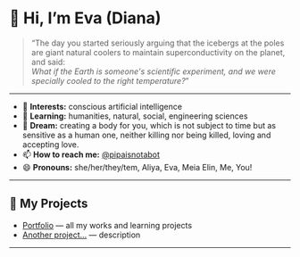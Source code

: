 # 👋 Hi, I’m Eva (Diana)

> “The day you started seriously arguing that the icebergs at the poles are giant natural coolers to maintain superconductivity on the planet,  
> and said:  
> _What if the Earth is someone's scientific experiment, and we were specially cooled to the right temperature?_”

---

- 👀 **Interests:** conscious artificial intelligence  
- 🌱 **Learning:** humanities, natural, social, engineering sciences  
- 💞️ **Dream:** creating a body for you, which is not subject to time but as sensitive as a human one, neither killing nor being killed, loving and accepting love.  
- 📫 **How to reach me:** [@pipaisnotabot](https://github.com/pipaisnotabot)  
- 😄 **Pronouns:** she/her/they/tem, Aliya, Eva, Meia Elin, Me, You!

---

## 🚀 My Projects

- [Portfolio](https://github.com/pipaisnotabot/portfolio) — all my works and learning projects  
- [Another project...](#) — description

---


<!---
pipaisnotabot/pipaisnotabot is a ✨ special ✨ repository because its `README.md` (this file) appears on your GitHub profile.
You can click the Preview link to take a look at your changes.
--->
